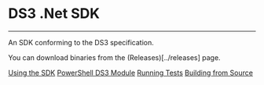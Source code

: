 # DS3 .Net SDK

---

An SDK conforming to the DS3 specification.

You can download binaries from the (Releases)[../releases] page.

[Using the SDK](./wiki/Using-the-SDK)
[PowerShell DS3 Module](./wiki/PowerShell-DS3-Module)
[Running Tests](./wiki/Running-Tests)
[Building from Source](./wiki/Building-from-Source)
